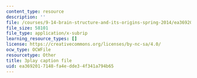 ```yaml
---
content_type: resource
description: ''
file: /courses/9-14-brain-structure-and-its-origins-spring-2014/ea3692017148fa4edde34f341a794b65_555114.srt
file_size: 58101
file_type: application/x-subrip
learning_resource_types: []
license: https://creativecommons.org/licenses/by-nc-sa/4.0/
ocw_type: OCWFile
resourcetype: Other
title: 3play caption file
uid: ea369201-7148-fa4e-dde3-4f341a794b65
---
```

